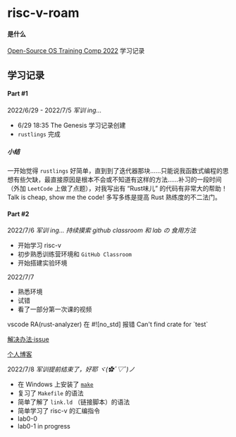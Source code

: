# risc-v-roam

#### 是什么
[Open-Source OS Training Comp 2022](https://github.com/LearningOS/rust-based-os-comp2022) 学习记录

## 学习记录

#### Part #1
2022/6/29 - 2022/7/5 
*军训 ing...*
- 6/29 18:35 The Genesis 学习记录创建
- `rustlings` 完成

##### 小结
一开始觉得 `rustlings` 好简单，直到到了迭代器那块……只能说我函数式编程的思想有些欠缺，最直接原因是根本不会或不知道有这样的方法……补习的一段时间（外加 `LeetCode` 上做了点题），对我写出有 “Rust味儿” 的代码有非常大的帮助！
Talk is cheap, show me the code! 多写多练是提高 Rust 熟练度的不二法门。


#### Part #2
2022/7/6
*军训 ing...*
*持续摸索 github classroom 和 lab の 食用方法*

- 开始学习 risc-v
- 初步熟悉训练营环境和 `GitHub Classroom` 
- 开始搭建实验环境

2022/7/7

- 熟悉环境
- 试错
- 看了一部分第一次课的视频

vscode RA(rust-analyzer) 在 \#\![no_std] 报错 Can't find crate for \`test\`

[解决办法·issue](https://github.com/rust-lang/rust-analyzer/issues/10716)

[个人博客](https://www.cnblogs.com/slime04/p/16456463.html)

2022/7/8
*军训提前结束了，好耶 ヾ(✿ﾟ▽ﾟ)ノ*

- 在 Windows 上安装了 [`make`](https://www.technewstoday.com/install-and-use-make-in-windows/)
- 复习了 `Makefile` 的语法
- 简单了解了 `link.ld` （链接脚本）的语法
- 简单学习了 risc-v 的汇编指令
- lab0-0
- lab0-1 in progress
